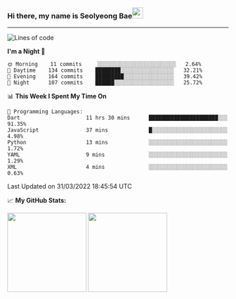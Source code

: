 ### Hi there, my name is Seolyeong Bae<img src="https://user-images.githubusercontent.com/80435616/151690320-5f13ba50-5d87-43d4-b254-939addcd0bdb.gif" width="25px">

---


<!--START_SECTION:waka-->
![Lines of code](https://img.shields.io/badge/From%20Hello%20World%20I%27ve%20Written-66%20Thousand%20lines%20of%20code-blue)

**I'm a Night 🦉** 

```text
🌞 Morning    11 commits     ░░░░░░░░░░░░░░░░░░░░░░░░░   2.64% 
🌆 Daytime    134 commits    ████████░░░░░░░░░░░░░░░░░   32.21% 
🌃 Evening    164 commits    █████████░░░░░░░░░░░░░░░░   39.42% 
🌙 Night      107 commits    ██████░░░░░░░░░░░░░░░░░░░   25.72%

```


📊 **This Week I Spent My Time On** 

```text
💬 Programming Languages: 
Dart                     11 hrs 30 mins      ██████████████████████░░░   91.35% 
JavaScript               37 mins             █░░░░░░░░░░░░░░░░░░░░░░░░   4.98% 
Python                   13 mins             ░░░░░░░░░░░░░░░░░░░░░░░░░   1.72% 
YAML                     9 mins              ░░░░░░░░░░░░░░░░░░░░░░░░░   1.29% 
XML                      4 mins              ░░░░░░░░░░░░░░░░░░░░░░░░░   0.63%

```


 Last Updated on 31/03/2022 18:45:54 UTC
<!--END_SECTION:waka-->


📈 **My GitHub Stats:**

<p>
  <img height="180em" src="https://github-readme-stats.vercel.app/api?username=pell13&show_icons=true&hide_border=true&&count_private=true&include_all_commits=true" />
  <img height="180em" src="https://github-readme-stats.vercel.app/api/top-langs/?username=pell13&exclude_repo=KNN-Image-Classification&show_icons=true&hide_border=true&layout=compact&langs_count=8"/>
</p>
